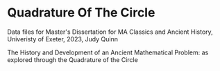 # Quadrature Of The Circle
Data files for Master's Dissertation for MA Classics and Ancient History, Univeristy of Exeter, 2023, Judy Quinn

The History and Development of an Ancient Mathematical Problem: as explored through the Quadrature of the Circle
